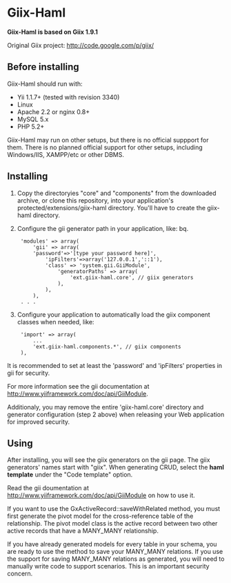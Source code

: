 # Giix-Haml

**Giix-Haml is based on Giix 1.9.1**

Original Giix project: http://code.google.com/p/giix/

## Before installing

Giix-Haml should run with:

* Yii 1.1.7+ (tested with revision 3340)
* Linux
* Apache 2.2 or nginx 0.8+
* MySQL 5.x
* PHP 5.2+

Giix-Haml may run on other setups, but there is no official suppport for them. There is no planned official support for other setups, including Windows/IIS, XAMPP/etc or other DBMS.

## Installing

1. Copy the directoryies "core" and "components" from the downloaded archive, or clone this repository, 
into your application's protected/extensions/giix-haml directory. You'll have to create the giix-haml directory.

2. Configure the gii generator path in your application, like:
bq.

        'modules' => array(
            'gii' => array(
        	'password'=>'[type your password here]',
                'ipFilters'=>array('127.0.0.1','::1'),
                'class' => 'system.gii.GiiModule',
                    'generatorPaths' => array(
                        'ext.giix-haml.core', // giix generators
                    ),
                ),
            ),
        . . .

3. Configure your application to automatically load the giix component classes when needed, like:

        'import' => array(
            ...
            'ext.giix-haml.components.*', // giix components
        ),

It is recommended to set at least the 'password' and 'ipFilters' properties in gii for security.

For more information see the gii documentation at <http://www.yiiframework.com/doc/api/GiiModule>.

Additionaly, you may remove the entire 'giix-haml.core' directory and generator
configuration (step 2 above) when releasing your Web application for improved
security.


## Using

After installing, you will see the giix generators on the gii page. The giix generators' names start with "giix".
When generating CRUD, select the **haml template** under the "Code template" option.

Read the gii doumentation at http://www.yiiframework.com/doc/api/GiiModule on how to use it.

If you want to use the GxActiveRecord::saveWithRelated method, you must first generate the pivot model 
for the cross-reference table of the relationship. The pivot model class is the active record between 
two other active records that have a MANY_MANY relationship.

If you have already generated models for every table in your schema, you are ready to use the method to 
save your MANY_MANY relations. If you use the support for saving MANY_MANY relations as generated, 
you will need to manually write code to support scenarios. This is an important security concern.